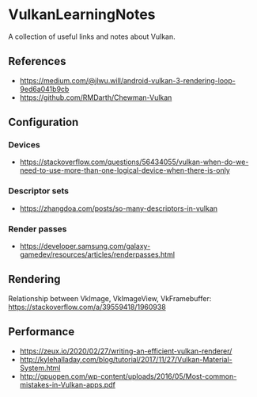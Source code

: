 # VulkanLearningNotes
A collection of useful links and notes about Vulkan.

## References
* https://medium.com/@jlwu.will/android-vulkan-3-rendering-loop-9ed6a041b9cb
* https://github.com/RMDarth/Chewman-Vulkan

## Configuration

### Devices
* https://stackoverflow.com/questions/56434055/vulkan-when-do-we-need-to-use-more-than-one-logical-device-when-there-is-only

### Descriptor sets
* https://zhangdoa.com/posts/so-many-descriptors-in-vulkan

### Render passes
* https://developer.samsung.com/galaxy-gamedev/resources/articles/renderpasses.html

## Rendering

Relationship between VkImage, VkImageView, VkFramebuffer: https://stackoverflow.com/a/39559418/1960938

## Performance
* https://zeux.io/2020/02/27/writing-an-efficient-vulkan-renderer/
* http://kylehalladay.com/blog/tutorial/2017/11/27/Vulkan-Material-System.html
* http://gpuopen.com/wp-content/uploads/2016/05/Most-common-mistakes-in-Vulkan-apps.pdf
